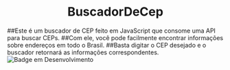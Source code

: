 <h1 align="center"> BuscadorDeCep </h1>

##Este é um buscador de CEP feito em JavaScript que consome uma API para buscar CEPs.
##Com ele, você pode facilmente encontrar informações sobre endereços em todo o Brasil.
##Basta digitar o CEP desejado e o buscador retornará as informações correspondentes.
![Badge em Desenvolvimento](http://img.shields.io/static/v1?label=STATUS&message=EM%20DESENVOLVIMENTO&color=GREEN&style=for-the-badge)
